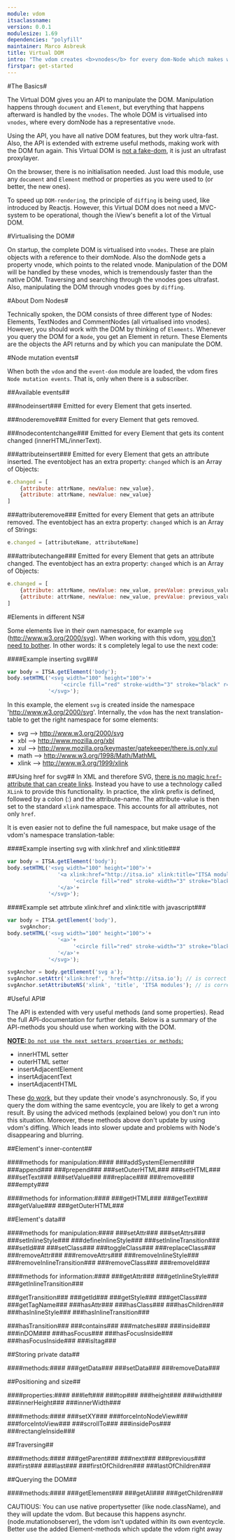 ```yaml
---
module: vdom
itsaclassname:
version: 0.0.1
modulesize: 1.69
dependencies: "polyfill"
maintainer: Marco Asbreuk
title: Virtual DOM
intro: "The vdom creates <b>vnodes</b> for every dom-Node which makes working with the DOM ultrafast. Additionally, both document and Element have many sugar methods making working with the dom fun again."
firstpar: get-started
---
```




#The Basics#

The Virtual DOM gives you an API to manipulate the DOM. Manipulation happens through `document` and `Element`, but everything that happens afterward is handled by the `vnodes`. The whole DOM is virtualised into `vnodes`, where every domNode has a representative `vnode`.

Using the API, you have all native DOM features, but they work ultra-fast. Also, the API is extended with extreme useful methods, making work with the DOM fun again. This Virtual DOM is <u>not a fake-dom</u>, it is just an ultrafast proxylayer.

On the browser, there is no initialisation needed. Just load this module, use any `document` and `Element` method or properties as you were used to (or better, the new ones).

To speed up `DOM-rendering`, the principle of `diffing` is being used, like introduced by Reactjs. However, this Virtual DOM does not need a MVC-system to be operational, though the iView's benefit a lot of the Virtual DOM.



#Virtualising the DOM#

On startup, the complete DOM is virtualised into `vnodes`. These are plain objects with a reference to their domNode. Also the domNode gets a property vnode, which points to the related vnode. Manipulation of the DOM will be handled by these vnodes, which is tremendously faster than the native DOM. Traversing and searching through the vnodes goes ultrafast. Also, manipulating the DOM through vnodes goes by `diffing`.



#About Dom Nodes#

Technically spoken, the DOM consists of three different type of Nodes: Elements, TextNodes and CommentNodes (all virtualised into vnodes). However, you should work with the DOM by thinking of `Elements`. Whenever you query the DOM for a `Node`, you get an Element in return. These Elements are the objects the API returns and by which you can manipulate the DOM.



#Node mutation events#

When both the `vdom` and the `event-dom` module are loaded, the vdom fires `Node mutation events`. That is, only when there is a subscriber.

##Available events##

###nodeinsert###
Emitted for every Element that gets inserted.

###noderemove###
Emitted for every Element that gets removed.

###nodecontentchange###
Emitted for every Element that gets its content changed (innerHTML/innerText).

###attributeinsert###
Emitted for every Element that gets an attribute inserted.
The eventobject has an extra property: `changed` which is an Array of Objects:

```js
e.changed = [
    {attribute: attrName, newValue: new_value},
    {attribute: attrName, newValue: new_value}
]
```

###attributeremove###
Emitted for every Element that gets an attribute removed.
The eventobject has an extra property: `changed` which is an Array of Strings:

```js
e.changed = [attributeName, attributeName]
```

###attributechange###
Emitted for every Element that gets an attribute changed.
The eventobject has an extra property: `changed` which is an Array of Objects:

```js
e.changed = [
    {attribute: attrName, newValue: new_value, prevValue: previous_value},
    {attribute: attrName, newValue: new_value, prevValue: previous_value}
]
```


#Elements in different NS#

Some elements live in their own namespace, for example `svg` (http://www.w3.org/2000/svg). When working with this vdom, <u>you don't need to bother</u>. In other words: it s completely legal to use the next code:

####Example inserting svg###
```js
var body = ITSA.getElement('body');
body.setHTML('<svg width="100" height="100">'+
                 '<circle fill="red" stroke-width="3" stroke="black" r="40" cy="50" cx="50"/>'+
             '</svg>');
```

In this example, the element `svg` is created inside the namespace 'http://www.w3.org/2000/svg'. Internally, the `vdom` has the next translation-table to get the right namespace for some elements:

* svg --> http://www.w3.org/2000/svg
* xbl --> http://www.mozilla.org/xbl
* xul --> http://www.mozilla.org/keymaster/gatekeeper/there.is.only.xul
* math --> http://www.w3.org/1998/Math/MathML
* xlink --> http://www.w3.org/1999/xlink



##Using href for svg##
In XML and therefore SVG, <u>there is no magic `href`-attribute that can create links</u>. Instead you have to use a technology called `XLink` to provide this functionality. In practice, the xlink prefix is defined, followed by a colon (:) and the attribute-name. The attribute-value is then set to the standard `xlink` namespace. This accounts for all attributes, not only `href`.

It is even easier not to define the full namespace, but make usage of the vdom's namespace translation-table:

####Example inserting svg with xlink:href and xlink:title###
```js
var body = ITSA.getElement('body');
body.setHTML('<svg width="100" height="100">'+
                '<a xlink:href="http://itsa.io" xlink:title="ITSA modules">'+
                     '<circle fill="red" stroke-width="3" stroke="black" r="40" cy="50" cx="50"/>'+
                '</a>'+
             '</svg>');
```

####Example set attrbute xlink:href and xlink:title with javascript###
```js
var body = ITSA.getElement('body'),
    svgAnchor;
body.setHTML('<svg width="100" height="100">'+
                '<a>'+
                     '<circle fill="red" stroke-width="3" stroke="black" r="40" cy="50" cx="50"/>'+
                '</a>'+
             '</svg>');

svgAnchor = body.getElement('svg a');
svgAnchor.setAttr('xlink:href', 'href="http://itsa.io'); // is correct
svgAnchor.setAttributeNS('xlink', 'title', 'ITSA modules'); // is correct
```

#Useful API#

The API is extended with very useful methods (and some properties). Read the full API-documentation for further details. Below is a summary of the API-methods you should use when working with the DOM.

<u>**NOTE:** `Do not use the next setters properties or methods`:</u>

* innerHTML setter
* outerHTML setter
* insertAdjacentElement
* insertAdjacentText
* insertAdjacentHTML

These <u>do work</u>, but they update their vnode's asynchronously. So, if you query the dom withing the same eventcycle, you are likely to get a wrong result. By using the adviced methods (explained below) you don't run into this situation. Moreover, these methods above don't update by using vdom's diffing. Which leads into slower update and problems with Node's disappearing and blurring.


##Element's inner-content##

####methods for manipulation:####
###addSystemElement###
###append###
###prepend###
###setOuterHTML###
###setHTML###
###setText###
###setValue###
###replace###
###remove###
###empty###

####methods for information:####
###getHTML###
###getText###
###getValue###
###getOuterHTML###


##Element's data##

####methods for manipulation:####
###setAttr###
###setAttrs###
###setInlineStyle###
###defineInlineStyle###
###setInlineTransition###
###setId###
###setClass###
###toggleClass###
###replaceClass###
###removeAttr###
###removeAttrs###
###removeInlineStyle###
###removeInlineTransition###
###removeClass###
###removeId###

####methods for information:####
###getAttr###
###getInlineStyle###
###getInlineTransition###

###getTransition###
###getId###
###getStyle###
###getClass###
###getTagName###
###hasAttr###
###hasClass###
###hasChildren###
###hasInlineStyle###
###hasInlineTransition###

###hasTransition###
###contains###
###matches###
###inside###
###inDOM###
###hasFocus###
###hasFocusInside###
###hasFocusInside###
###isItag###


##Storing private data##

####methods:####
###getData###
###setData###
###removeData###


##Positioning and size##

####properties:####
###left###
###top###
###height###
###width###
###innerHeight###
###innerWidth###

####methods:####
###setXY###
###forceIntoNodeView###
###forceIntoView###
###scrollTo###
###insidePos###
###rectangleInside###


##Traversing##

####methods:####
###getParent###
###next###
###previous###
###first###
###last###
###firstOfChildren###
###lastOfChildren###


##Querying the DOM##

####methods:####
###getElement###
###getAll###
###getChildren###



CAUTIOUS:
You can use native propertysetter (like node.className), and they will update the vdom. But because this happens asynchr. (node.mutationobserver), the vdom isn't updated within its own eventcycle. Better use the added Element-methods which update the vdom right away